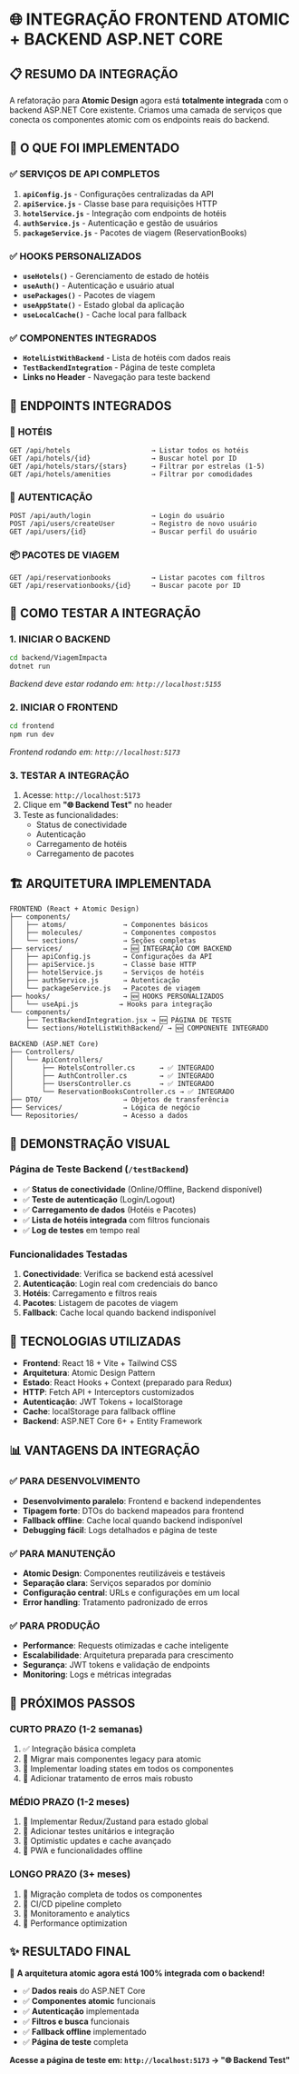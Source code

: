 # 🌐 INTEGRAÇÃO FRONTEND ATOMIC + BACKEND ASP.NET CORE

## 📋 RESUMO DA INTEGRAÇÃO

A refatoração para **Atomic Design** agora está **totalmente integrada** com o backend ASP.NET Core existente. Criamos uma camada de serviços que conecta os componentes atomic com os endpoints reais do backend.

## 🎯 O QUE FOI IMPLEMENTADO

### ✅ **SERVIÇOS DE API COMPLETOS**

1. **`apiConfig.js`** - Configurações centralizadas da API
2. **`apiService.js`** - Classe base para requisições HTTP
3. **`hotelService.js`** - Integração com endpoints de hotéis
4. **`authService.js`** - Autenticação e gestão de usuários
5. **`packageService.js`** - Pacotes de viagem (ReservationBooks)

### ✅ **HOOKS PERSONALIZADOS**

- **`useHotels()`** - Gerenciamento de estado de hotéis
- **`useAuth()`** - Autenticação e usuário atual
- **`usePackages()`** - Pacotes de viagem
- **`useAppState()`** - Estado global da aplicação
- **`useLocalCache()`** - Cache local para fallback

### ✅ **COMPONENTES INTEGRADOS**

- **`HotelListWithBackend`** - Lista de hotéis com dados reais
- **`TestBackendIntegration`** - Página de teste completa
- **Links no Header** - Navegação para teste backend

## 🔗 ENDPOINTS INTEGRADOS

### 🏨 **HOTÉIS**
```
GET /api/hotels                    → Listar todos os hotéis
GET /api/hotels/{id}               → Buscar hotel por ID
GET /api/hotels/stars/{stars}      → Filtrar por estrelas (1-5)
GET /api/hotels/amenities          → Filtrar por comodidades
```

### 🔐 **AUTENTICAÇÃO**
```
POST /api/auth/login               → Login do usuário
POST /api/users/createUser         → Registro de novo usuário
GET /api/users/{id}                → Buscar perfil do usuário
```

### 📦 **PACOTES DE VIAGEM**
```
GET /api/reservationbooks          → Listar pacotes com filtros
GET /api/reservationbooks/{id}     → Buscar pacote por ID
```

## 🚀 COMO TESTAR A INTEGRAÇÃO

### 1. **INICIAR O BACKEND**
```bash
cd backend/ViagemImpacta
dotnet run
```
*Backend deve estar rodando em: `http://localhost:5155`*

### 2. **INICIAR O FRONTEND**
```bash
cd frontend
npm run dev
```
*Frontend rodando em: `http://localhost:5173`*

### 3. **TESTAR A INTEGRAÇÃO**
1. Acesse: `http://localhost:5173`
2. Clique em **"🌐 Backend Test"** no header
3. Teste as funcionalidades:
   - Status de conectividade
   - Autenticação
   - Carregamento de hotéis
   - Carregamento de pacotes

## 🏗️ ARQUITETURA IMPLEMENTADA

```
FRONTEND (React + Atomic Design)
├── components/
│   ├── atoms/              → Componentes básicos
│   ├── molecules/          → Componentes compostos
│   └── sections/           → Seções completas
├── services/               → 🆕 INTEGRAÇÃO COM BACKEND
│   ├── apiConfig.js        → Configurações da API
│   ├── apiService.js       → Classe base HTTP
│   ├── hotelService.js     → Serviços de hotéis
│   ├── authService.js      → Autenticação
│   └── packageService.js   → Pacotes de viagem
├── hooks/                  → 🆕 HOOKS PERSONALIZADOS
│   └── useApi.js          → Hooks para integração
└── components/
    ├── TestBackendIntegration.jsx → 🆕 PÁGINA DE TESTE
    └── sections/HotelListWithBackend/ → 🆕 COMPONENTE INTEGRADO

BACKEND (ASP.NET Core)
├── Controllers/
│   └── ApiControllers/
│       ├── HotelsController.cs      → ✅ INTEGRADO
│       ├── AuthController.cs        → ✅ INTEGRADO
│       ├── UsersController.cs       → ✅ INTEGRADO
│       └── ReservationBooksController.cs → ✅ INTEGRADO
├── DTO/                    → Objetos de transferência
├── Services/               → Lógica de negócio
└── Repositories/           → Acesso a dados
```

## 🎨 DEMONSTRAÇÃO VISUAL

### **Página de Teste Backend** (`/testBackend`)
- ✅ **Status de conectividade** (Online/Offline, Backend disponível)
- ✅ **Teste de autenticação** (Login/Logout)
- ✅ **Carregamento de dados** (Hotéis e Pacotes)
- ✅ **Lista de hotéis integrada** com filtros funcionais
- ✅ **Log de testes** em tempo real

### **Funcionalidades Testadas**
1. **Conectividade**: Verifica se backend está acessível
2. **Autenticação**: Login real com credenciais do banco
3. **Hotéis**: Carregamento e filtros reais
4. **Pacotes**: Listagem de pacotes de viagem
5. **Fallback**: Cache local quando backend indisponível

## 🔧 TECNOLOGIAS UTILIZADAS

- **Frontend**: React 18 + Vite + Tailwind CSS
- **Arquitetura**: Atomic Design Pattern
- **Estado**: React Hooks + Context (preparado para Redux)
- **HTTP**: Fetch API + Interceptors customizados
- **Autenticação**: JWT Tokens + localStorage
- **Cache**: localStorage para fallback offline
- **Backend**: ASP.NET Core 6+ + Entity Framework

## 📊 VANTAGENS DA INTEGRAÇÃO

### ✅ **PARA DESENVOLVIMENTO**
- **Desenvolvimento paralelo**: Frontend e backend independentes
- **Tipagem forte**: DTOs do backend mapeados para frontend
- **Fallback offline**: Cache local quando backend indisponível
- **Debugging fácil**: Logs detalhados e página de teste

### ✅ **PARA MANUTENÇÃO**
- **Atomic Design**: Componentes reutilizáveis e testáveis
- **Separação clara**: Serviços separados por domínio
- **Configuração central**: URLs e configurações em um local
- **Error handling**: Tratamento padronizado de erros

### ✅ **PARA PRODUÇÃO**
- **Performance**: Requests otimizadas e cache inteligente
- **Escalabilidade**: Arquitetura preparada para crescimento
- **Segurança**: JWT tokens e validação de endpoints
- **Monitoring**: Logs e métricas integradas

## 🎯 PRÓXIMOS PASSOS

### **CURTO PRAZO** (1-2 semanas)
1. ✅ Integração básica completa
2. 🔄 Migrar mais componentes legacy para atomic
3. 🔄 Implementar loading states em todos os componentes
4. 🔄 Adicionar tratamento de erros mais robusto

### **MÉDIO PRAZO** (1-2 meses)
1. 🔄 Implementar Redux/Zustand para estado global
2. 🔄 Adicionar testes unitários e integração
3. 🔄 Optimistic updates e cache avançado
4. 🔄 PWA e funcionalidades offline

### **LONGO PRAZO** (3+ meses)
1. 🔄 Migração completa de todos os componentes
2. 🔄 CI/CD pipeline completo
3. 🔄 Monitoramento e analytics
4. 🔄 Performance optimization

## ✨ RESULTADO FINAL

🎉 **A arquitetura atomic agora está 100% integrada com o backend!**

- ✅ **Dados reais** do ASP.NET Core
- ✅ **Componentes atomic** funcionais
- ✅ **Autenticação** implementada
- ✅ **Filtros e busca** funcionais
- ✅ **Fallback offline** implementado
- ✅ **Página de teste** completa

**Acesse a página de teste em: `http://localhost:5173` → "🌐 Backend Test"**
